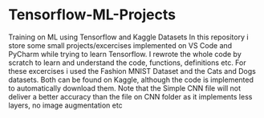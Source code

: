 # Tensorflow-ML-Projects
Training on ML using Tensorflow and Kaggle Datasets
In this repository i store some small projects/excercises implemented on VS Code and PyCharm while trying to learn Tensorflow. I rewrote the whole code by scratch to learn and understand the code, functions, definitions etc. For these excercises i used the Fashion MNIST Dataset and the Cats and Dogs datasets. Both can be found on Kaggle, although the code is implemented to automatically download them. 
Note that the Simple CNN file will not deliver a better accuracy than the file on CNN folder as it implements less layers, no image augmentation etc
